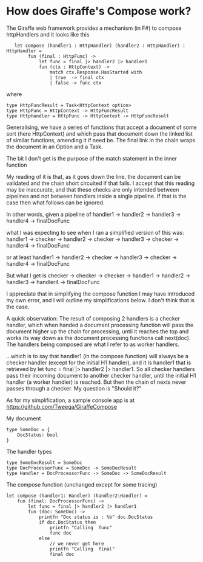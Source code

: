# How does Giraffe's Compose work?

The Giraffe web framework provides a mechanism (in F#) to compose httpHandlers and it looks like this

```
   let compose (handler1 : HttpHandler) (handler2 : HttpHandler) : HttpHandler =
        fun (final : HttpFunc) ->
            let func = final |> handler2 |> handler1
            fun (ctx : HttpContext) ->
                match ctx.Response.HasStarted with
                | true  -> final ctx
                | false -> func ctx
```
where 
```
type HttpFuncResult = Task<HttpContext option>
type HttpFunc = HttpContext -> HttpFuncResult
type HttpHandler = HttpFunc -> HttpContext -> HttpFuncResult
```

Generalising, we have a series of functions that accept a document of some sort (here HttpContext) and which pass that document down the linked list of similar functions, amending it if need be.  The final link in the chain wraps the document in an Option and a Task.  

The bit I don't get is the purpose of the match statement in the inner function 

My reading of it is that, as it goes down the line, the document can be validated and the chain short circuited if that fails.  I accept that this reading may be inaccurate, and that these checks are only intended between pipelines and not between handlers inside a single pipeline.  If that is the case then what follows can be ignored.

In other words, given a pipeline of
handler1 -> handler2 -> handler3 -> handler4 -> finalDocFunc

what I was expecting to see when I ran a simplified version of this was:
handler1 -> checker -> handler2 -> checker -> handler3 -> checker -> handler4 -> finalDocFunc

or at least 
handler1 -> handler2 -> checker -> handler3 -> checker -> handler4 -> finalDocFunc

But what I get is
checker -> checker -> checker -> handler1 -> handler2 -> handler3 -> handler4 -> finalDocFunc

I appreciate that in simplifying the compose function I may have introduced my own error, and I will outline my simplifications below.  I don't think that is the case.

A quick observation:  The result of composing 2 handlers is a checker handler, which when handed a document processing function will pass the document higher up the chain for processing, until it reaches the top and works its way down as the document processing functions call next(doc).  The handlers being composed are what I refer to as worker handlers.

...which is to say that handler1 (in the compose function) will always be a checker handler (except for the initial H1 handler), and it is handler1 that is retrieved by let func = final |> handler2 |> handler1.  So all checker handlers pass their incoming document to another checker handler, until the initial H1 handler (a worker handler) is reached. But then the chain of nexts never passes through a checker.  My question is "Should it?"

As for my simplification, a sample console app is at https://github.com/Tweega/GiraffeCompose

My document
```
type SomeDoc = {
    DocStatus: bool
}
```
The handler types
```
type SomeDocResult = SomeDoc
type DocProcessorFunc = SomeDoc -> SomeDocResult
type Handler = DocProcessorFunc -> SomeDoc -> SomeDocResult
```

The compose function (unchanged except for some tracing)
```
let compose (handler1: Handler) (handler2:Handler) =
    fun (final: DocProcessorFunc) ->
        let func = final |> handler2 |> handler1
        fun (doc: SomeDoc) ->
            printfn "Doc status is : %b" doc.DocStatus
            if doc.DocStatus then
                printfn "Calling  func"
                func doc
            else
                // we never get here
                printfn "Calling  final"
                final doc
```
